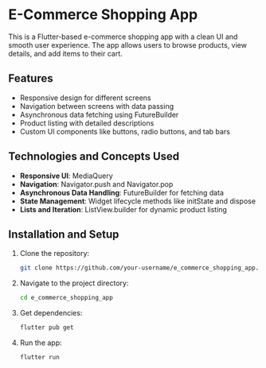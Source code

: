 # E-Commerce Shopping App

This is a Flutter-based e-commerce shopping app with a clean UI and smooth user experience. The app allows users to browse products, view details, and add items to their cart.

## Features

- Responsive design for different screens
- Navigation between screens with data passing
- Asynchronous data fetching using FutureBuilder
- Product listing with detailed descriptions
- Custom UI components like buttons, radio buttons, and tab bars

## Technologies and Concepts Used

- **Responsive UI**: MediaQuery
- **Navigation**: Navigator.push and Navigator.pop
- **Asynchronous Data Handling**: FutureBuilder for fetching data
- **State Management**: Widget lifecycle methods like initState and dispose
- **Lists and Iteration**: ListView.builder for dynamic product listing

## Installation and Setup

1. Clone the repository:
   ```bash
   git clone https://github.com/your-username/e_commerce_shopping_app.git
   ```
2. Navigate to the project directory:
   ```bash
   cd e_commerce_shopping_app
   ```
3. Get dependencies:
   ```bash
   flutter pub get
   ```
4. Run the app:
   ```bash
   flutter run
   ```
